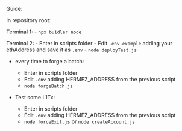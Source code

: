 Guide:

In repository root:

Terminal 1:
    - `npx buidler node`

Terminal 2:
    - Enter in scripts folder
    - Edit `.env.example` adding your ethAddress and save it as `.env`
    - `node deployTest.js`

- every time to forge a batch:
     - Enter in scripts folder
     - Edit `.env` adding HERMEZ_ADDRESS from the previous script
     - `node forgeBatch.js`

- Test some L1Tx:
     - Enter in scripts folder
     - Edit `.env` adding HERMEZ_ADDRESS from the previous script
     - `node forceExit.js` or `node createAccount.js`